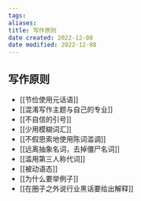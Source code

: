 ```yaml
---
tags: 
aliases: 
title: 写作原则
date created: 2022-12-08
date modified: 2022-12-08
---
```

## 写作原则
- [[节俭使用元话语]]
- [[混淆写作主题与自己的专业]]
- [[不自信的引号]]
- [[少用模糊词汇]]
- [[不假思索地使用陈词滥调]]
- [[远离抽象名词，去掉僵尸名词]]
- [[滥用第三人称代词]]
- [[被动语态]]
- [[为什么要举例子]] 
- [[在圈子之外说行业黑话要给出解释]]